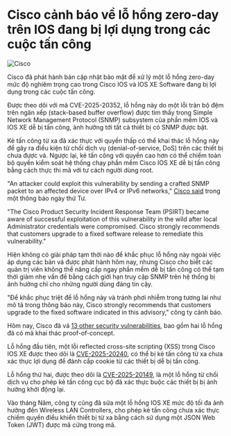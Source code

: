 # Cisco cảnh báo về lỗ hổng zero-day trên IOS đang bị lợi dụng trong các cuộc tấn công

![Cisco](https://www.bleepstatic.com/content/hl-images/2025/03/04/Cisco_headpic.jpg)

Cisco đã phát hành bản cập nhật bảo mật để xử lý một lỗ hổng zero-day mức độ nghiêm trọng cao trong Cisco IOS và IOS XE Software đang bị lợi dụng trong các cuộc tấn công.

Được theo dõi với mã CVE-2025-20352, lỗ hổng này do một lỗi tràn bộ đệm trên ngăn xếp (stack-based buffer overflow) được tìm thấy trong Simple Network Management Protocol (SNMP) subsystem của phần mềm IOS và IOS XE dễ bị tấn công, ảnh hưởng tới tất cả thiết bị có SNMP được bật.

Kẻ tấn công từ xa đã xác thực với quyền thấp có thể khai thác lỗ hổng này để gây ra điều kiện từ chối dịch vụ (denial-of-service, DoS) trên các thiết bị chưa được vá. Ngược lại, kẻ tấn công với quyền cao hơn có thể chiếm toàn bộ quyền kiểm soát hệ thống chạy phần mềm Cisco IOS XE dễ bị tấn công bằng cách thực thi mã với tư cách người dùng root.

"An attacker could exploit this vulnerability by sending a crafted SNMP packet to an affected device over IPv4 or IPv6 networks," [Cisco said](https://sec.cloudapps.cisco.com/security/center/content/CiscoSecurityAdvisory/cisco-sa-snmp-x4LPhte) trong một thông báo ngày thứ Tư.

"The Cisco Product Security Incident Response Team (PSIRT) became aware of successful exploitation of this vulnerability in the wild after local Administrator credentials were compromised. Cisco strongly recommends that customers upgrade to a fixed software release to remediate this vulnerability."

Hiện không có giải pháp tạm thời nào để khắc phục lỗ hổng này ngoài việc áp dụng các bản vá được phát hành hôm nay, nhưng Cisco cho biết các quản trị viên không thể nâng cấp ngay phần mềm dễ bị tấn công có thể tạm thời giảm nhẹ vấn đề bằng cách giới hạn truy cập SNMP trên hệ thống bị ảnh hưởng chỉ cho những người dùng đáng tin cậy.

"Để khắc phục triệt để lỗ hổng này và tránh phơi nhiễm trong tương lai như mô tả trong thông báo này, Cisco strongly recommends that customers upgrade to the fixed software indicated in this advisory," công ty cảnh báo.

Hôm nay, Cisco đã vá [13 other security vulnerabilities](https://sec.cloudapps.cisco.com/security/center/viewErp.x?alertId=ERP-75296), bao gồm hai lỗ hổng đã có mã khai thác proof-of-concept.

Lỗ hổng đầu tiên, một lỗi reflected cross-site scripting (XSS) trong Cisco IOS XE được theo dõi là [CVE-2025-20240](https://sec.cloudapps.cisco.com/security/center/content/CiscoSecurityAdvisory/cisco-sa-webui-xss-VWyDgjOU), có thể bị kẻ tấn công từ xa chưa xác thực lợi dụng để đánh cắp cookie từ các thiết bị dễ bị tấn công.

Lỗ hổng thứ hai, được theo dõi là [CVE-2025-20149](https://sec.cloudapps.cisco.com/security/center/content/CiscoSecurityAdvisory/cisco-sa-ios-cli-EB7cZ6yO), là một lỗ hổng từ chối dịch vụ cho phép kẻ tấn công cục bộ đã xác thực buộc các thiết bị bị ảnh hưởng khởi động lại.

Vào tháng Năm, công ty cũng đã sửa một lỗ hổng IOS XE mức độ tối đa ảnh hưởng đến Wireless LAN Controllers, cho phép kẻ tấn công chưa xác thực chiếm quyền điều khiển thiết bị từ xa bằng cách sử dụng một JSON Web Token (JWT) được mã cứng trong mã.